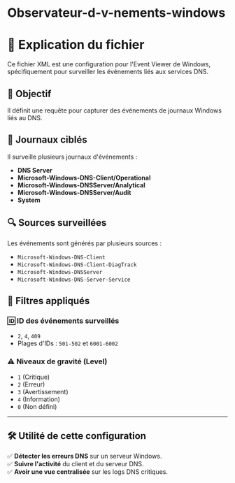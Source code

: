 # Observateur-d-v-nements-windows
# 📌 Explication du fichier  

Ce fichier XML est une configuration pour l'Event Viewer de Windows, spécifiquement pour surveiller les événements liés aux services DNS.  

## 🎯 Objectif  
Il définit une requête pour capturer des événements de journaux Windows liés au DNS.  

## 📂 Journaux ciblés  
Il surveille plusieurs journaux d'événements :  
- **DNS Server**  
- **Microsoft-Windows-DNS-Client/Operational**  
- **Microsoft-Windows-DNSServer/Analytical**  
- **Microsoft-Windows-DNSServer/Audit**  
- **System**  

## 🔍 Sources surveillées  
Les événements sont générés par plusieurs sources :  
- `Microsoft-Windows-DNS-Client`  
- `Microsoft-Windows-DNS-Client-DiagTrack`  
- `Microsoft-Windows-DNSServer`  
- `Microsoft-Windows-DNS-Server-Service`  

## 🎯 Filtres appliqués  
### **🆔 ID des événements surveillés**  
- `2`, `4`, `409`  
- Plages d'IDs : `501-502` et `6001-6002`  

### **⚠️ Niveaux de gravité (Level)**  
- `1` (Critique)  
- `2` (Erreur)  
- `3` (Avertissement)  
- `4` (Information)  
- `0` (Non défini)  

---

## 🛠 Utilité de cette configuration  
✅ **Détecter les erreurs DNS** sur un serveur Windows.  
✅ **Suivre l'activité** du client et du serveur DNS.  
✅ **Avoir une vue centralisée** sur les logs DNS critiques.  
